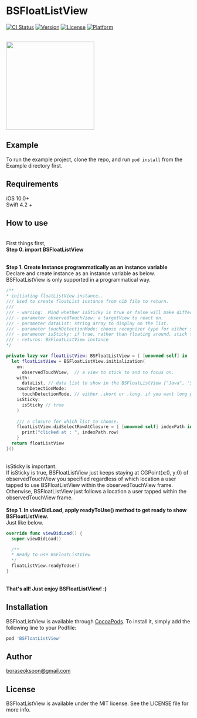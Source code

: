 # BSFloatListView

[![CI Status](https://img.shields.io/travis/boraseoksoon@gmail.com/BSFloatListView.svg?style=flat)](https://travis-ci.org/boraseoksoon@gmail.com/BSFloatListView)
[![Version](https://img.shields.io/cocoapods/v/BSFloatListView.svg?style=flat)](https://cocoapods.org/pods/BSFloatListView)
[![License](https://img.shields.io/cocoapods/l/BSFloatListView.svg?style=flat)](https://cocoapods.org/pods/BSFloatListView)
[![Platform](https://img.shields.io/cocoapods/p/BSFloatListView.svg?style=flat)](https://cocoapods.org/pods/BSFloatListView)

<br>
<img src="https://media.giphy.com/media/3ndxp44CtZqqNDjGk3/giphy.gif" width=240>
<br>

## Example

To run the example project, clone the repo, and run `pod install` from the Example directory first.

## Requirements
iOS 10.0+ <br>
Swift 4.2 + <br>

## How to use
<br>
First things first,<br>  
<b>Step 0. import BSFloatListView</b>
<br>
<br>

<b>Step 1. Create Instance programmatically as an instance variable </b>
<br>
Declare and create instance as an instance variable as below.
<br>
BSFloatListView is only supported in a programmatical way.
<br>

```Swift
/**
* initiating floatListView instance..
/// Used to create floatList instance from nib file to return.
///
/// - warning:  Mind whether isSticky is true or false will make difference of usage. Check detail in example source.
/// - parameter observedTouchView: a targetView to react on.
/// - parameter dataList: string array to display on the list.
/// - parameter touchDetectionMode: choose recognizer type for either short tap(.short) or long press(.long)
/// - parameter isSticky: if true, rather than floating around, stick to and show floatListView on a given observedTouchView in the first parameter.
/// - returns: BSFloatListView instance
*/

private lazy var floatListView: BSFloatListView = { [unowned self] in
  let floatListView = BSFloatListView.initialization(
    on:
      observedTouchView,  // a view to stick to and to focus on.
    with:
      dataList, // data list to show in the BSFloatListView ["Java", "Swift", "Scala", "Kotlin", "C++", "Clojure"] 
    touchDetectionMode:
      touchDetectionMode, // either .short or .long. if you want long press to invoke BSFloatListView, go for .long.  
    isSticky:
      isSticky // true
    )
    
    /// a closure for which list to choose.
    floatListView.didSelectRowAtClosure = { [unowned self] indexPath in
      print("clicked at : ", indexPath.row)
    }
  return floatListView
}()
```
<br>
isSticky is important. <br>If isSticky is true, BSFloatListView just keeps staying at CGPoint(x:0, y:0) of observedTouchView you specified regardless of which location a user tapped to use BSFloatListView within the observedTouchView frame. <br>Otherwise, BSFloatListView just follows a location a user tapped within the observedTouchView frame.
<br> 

<br>
<b>Step 1. In viewDidLoad, apply readyToUse() method to get ready to show BSFloatListView.</b>
<br>
Just like below.  
<br>


```Swift
override func viewDidLoad() {
  super.viewDidLoad()

  /**
  * Ready to use BSFloatListView
  */
  floatListView.readyToUse()
}

```

<br>
<b>That's all! Just enjoy BSFloatListView! :)</b>
<br>


## Installation

BSFloatListView is available through [CocoaPods](https://cocoapods.org). To install
it, simply add the following line to your Podfile:

```ruby
pod 'BSFloatListView'
```

## Author

boraseoksoon@gmail.com

## License

BSFloatListView is available under the MIT license. See the LICENSE file for more info.
